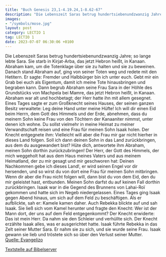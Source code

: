```yaml
---
title: "Buch Genesis 23,1-4.19.24,1-8.62-67"
description: "Die Lebenszeit Saras betrug hundertsiebenundzwanzig Jahre; so lange lebte Sara. Sie starb in Kirjat-Arba, das jetzt Hebron heißt, in Kanaan. Abraham kam, um die Totenklage über sie zu halten und sie zu beweinen. Danach stand Abraham auf, ging von seiner Toten weg und redete mit d...."
images:
- "/symbols/mose.jpg"
layout: post
category: LECTIO 1
tag: LECTIO 1
date: 2023-07-07 06:30:06 +0100
---
```

Die Lebenszeit Saras betrug hundertsiebenundzwanzig Jahre; so lange lebte Sara.
Sie starb in Kirjat-Arba, das jetzt Hebron heißt, in Kanaan. Abraham kam, um die Totenklage über sie zu halten und sie zu beweinen.
Danach stand Abraham auf, ging von seiner Toten weg und redete mit den Hetitern.<!--more--> Er sagte:
Fremder und Halbbürger bin ich unter euch. Gebt mir ein Grab bei euch als Eigentum, damit ich meine Tote hinausbringen und begraben kann.
Dann begrub Abraham seine Frau Sara in der Höhle des Grundstücks von Machpela bei Mamre, das jetzt Hebron heißt, in Kanaan.
Abraham war alt und hochbetagt; der Herr hatte ihn mit allem gesegnet.
Eines Tages sagte er zum Großknecht seines Hauses, der seinen ganzen Besitz verwaltete: Leg deine Hand unter meine Hüfte!
Ich will dir einen Eid beim Herrn, dem Gott des Himmels und der Erde, abnehmen, dass du meinem Sohn keine Frau von den Töchtern der Kanaaniter nimmst, unter denen ich wohne.
Du sollst vielmehr in meine Heimat zu meiner Verwandtschaft reisen und eine Frau für meinen Sohn Isaak holen.
Der Knecht entgegnete ihm: Vielleicht will aber die Frau mir gar nicht hierher in dieses Land folgen. Soll ich dann deinen Sohn in das Land zurückbringen, aus dem du ausgewandert bist?
Hüte dich, antwortete ihm Abraham, meinen Sohn dorthin zurückzubringen!
Der Herr, der Gott des Himmels, der mich weggeholt hat aus dem Haus meines Vaters und aus meinem Heimatland, der zu mir gesagt und mir geschworen hat: Deinen Nachkommen gebe ich dieses Land!, er wird seinen Engel vor dir hersenden, und so wirst du von dort eine Frau für meinen Sohn mitbringen.
Wenn dir aber die Frau nicht folgen will, dann bist du von dem Eid, den du mir geleistet hast, entbunden. Meinen Sohn darfst du auf keinen Fall dorthin zurückbringen.
Isaak war in die Gegend des Brunnens von Lahai-Roï gekommen und hatte sich im Negeb niedergelassen.
Eines Tages ging Isaak gegen Abend hinaus, um sich auf dem Feld zu beschäftigen. Als er aufblickte, sah er: Kamele kamen daher.
Auch Rebekka blickte auf und sah Isaak. Sie ließ sich vom Kamel herunter
und fragte den Knecht: Wer ist der Mann dort, der uns auf dem Feld entgegenkommt? Der Knecht erwiderte: Das ist mein Herr. Da nahm sie den Schleier und verhüllte sich.
Der Knecht erzählte Isaak alles, was er ausgerichtet hatte.
Isaak führte Rebekka in das Zelt seiner Mutter Sara. Er nahm sie zu sich, und sie wurde seine Frau. Isaak gewann sie lieb und tröstete sich so über den Verlust seiner Mutter.<br>
[Quelle: Evangelizo](https://evangeliumtagfuertag.org/DE/gospel)

[Textstelle auf Bibelserver](https://www.bibleserver.com/EU/1.Mose23,1-4.19.24,1-8.62-67)
